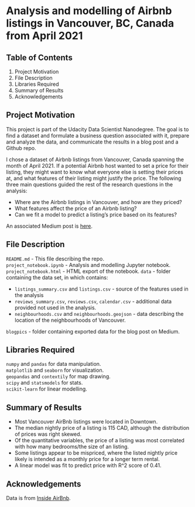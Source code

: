 # Analysis and modelling of Airbnb listings in Vancouver, BC, Canada from April 2021

## Table of Contents

1. Project Motivation
2. File Description
3. Libraries Required
4. Summary of Results
5. Acknowledgements

## Project Motivation

This project is part of the Udacity Data Scientist Nanodegree. The goal is to find a dataset and formulate a business question associated with it, prepare and analyze the data, and communicate the results in a blog post and a Github repo.

I chose a dataset of Airbnb listings from Vancouver, Canada spanning the month of April 2021. If a potential Airbnb host wanted to set a price for their listing, they might want to know what everyone else is setting their prices at, and what features of their listing might justify the price. The following three main questions guided the rest of the research questions in the analysis:

- Where are the Airbnb listings in Vancouver, and how are they priced?
- What features affect the price of an Airbnb listing?
- Can we fit a model to predict a listing’s price based on its features?

An associated Medium post is [here](https://medium.com/@aKOwong/its-really-mostly-about-the-bedrooms-a-brief-saunter-into-a-month-of-airbnbs-in-vancouver-9106617cb9e9).

## File Description

`README.md` - This file describing the repo.  
`project_notebook.ipynb` - Analysis and modelling Jupyter notebook.
`project_notebook.html` - HTML export of the notebook.
`data` - folder containing the data set, in which contains:

- `listings_summary.csv` and `listings.csv` - source of the features used in the analysis
- `reviews_summary.csv`, `reviews.csv`, `calendar.csv` - additional data provided not used in the analysis.
- `neighbourhoods.csv` and `neighbourhoods.geojson` - data describing the location of the neighbourhoods of Vancouver.

`blogpics` - folder containing exported data for the blog post on Medium.

## Libraries Required

`numpy` and `pandas` for data manipulation.  
`matplotlib` and `seaborn` for visualization.  
`geopandas` and `contextily` for map drawing.  
`scipy` and `statsmodels` for stats.  
`scikit-learn` for linear modelling.

## Summary of Results

- Most Vancouver AirBnb listings were located in Downtown.
- The median nightly price of a listing is 115 CAD, although the distribution of prices was right skewed.
- Of the quantitative variables, the price of a listing was most correlated with how many bedrooms/the size of an listing.
- Some listings appear to be mispriced, where the listed nightly price likely is intended as a monthly price for a longer term rental.
- A linear model was fit to predict price with R^2 score of 0.41.

## Acknowledgements

Data is from [Inside AirBnb](http://insideairbnb.com/).
